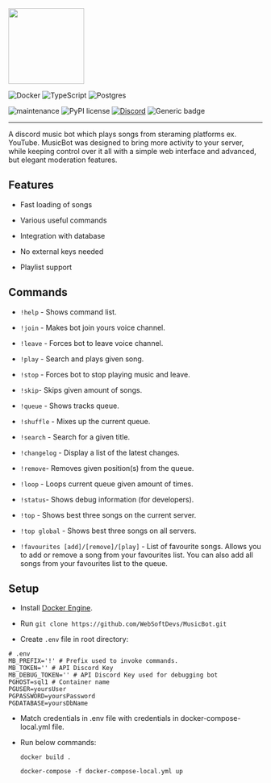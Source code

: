 
<img src="https://static.wikia.nocookie.net/polskapersopedia/images/3/32/Discord_logo_okr%C4%85g%C5%82e.png/revision/latest?cb=20200101201518&path-prefix=pl" width="150" height="150">


![Docker](https://img.shields.io/badge/docker-%230db7ed.svg?style=for-the-badge&logo=docker&logoColor=white)
![TypeScript](https://img.shields.io/badge/TypeScript-007ACC?style=for-the-badge&logo=typescript&logoColor=white)
![Postgres](https://img.shields.io/badge/postgres-%23316192.svg?style=for-the-badge&logo=postgresql&logoColor=white)




![maintenance](https://img.shields.io/badge/maintained-yes-green.svg)
![PyPI license](https://img.shields.io/pypi/l/ansicolortags.svg)
[![Discord](https://badgen.net/badge/icon/discord?icon=discord&label)](https://https://discord.com/)
![Generic badge](https://img.shields.io/badge/release-v0.01-blue.svg)


***

A discord music bot which plays songs from steraming platforms ex. YouTube. MusicBot was designed to bring more activity to your server, while keeping control over it all with a simple web interface and advanced, but elegant moderation features.

## Features

- Fast loading of songs

- Various useful commands

- Integration with database

- No external keys needed

- Playlist support

## Commands

- `!help` - Shows command list.

- `!join` - Makes bot join yours voice channel.

- `!leave` - Forces bot to leave voice channel.

- `!play` - Search and plays given song.

- `!stop` - Forces bot to stop playing music and leave.

- `!skip`- Skips given amount of songs.

- `!queue` - Shows tracks queue.

- `!shuffle` - Mixes up the current queue.

- `!search` - Search for a given title.

- `!changelog` - Display a list of the latest changes.

- `!remove`- Removes given position(s) from the queue.

- `!loop` - Loops current queue given amount of times.

- `!status`- Shows debug information (for developers).

- `!top` - Shows best three songs on the current server.

- `!top global` - Shows best three songs on all servers.

- `!favourites [add]/[remove]/[play]` - List of favourite songs. Allows you to add or remove a song from your favourites list. You can also add all songs from your favourites list to the queue.


## Setup


 - Install [Docker Engine](https://docs.docker.com/compose/install/). 
 

- Run `git clone https://github.com/WebSoftDevs/MusicBot.git`
- Create `.env` file in root directory:
```
# .env
MB_PREFIX='!' # Prefix used to invoke commands.
MB_TOKEN='' # API Discord Key
MB_DEBUG_TOKEN='' # API Discord Key used for debugging bot
PGHOST=sql1 # Container name
PGUSER=yoursUser
PGPASSWORD=yoursPassword
PGDATABASE=yoursDbName
```

- Match credentials in .env file with credentials in docker-compose-local.yml file.
- Run below commands:

    `docker build .`

    `docker-compose -f docker-compose-local.yml up`

